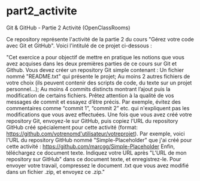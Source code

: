 # part2_activite
Git &amp; GitHub - Partie 2 Activité (OpenClassRooms)


Ce repository représente l'activité de la partie 2 du cours "Gérez votre code avec Git et GitHub". Voici l'intitulé de ce projet ci-dessous :

"Cet exercice a pour objectif de mettre en pratique les notions que vous avez acquises dans les deux premières parties de ce cours sur Git et Github.
Vous devez créer un repository Git simple contenant :
	Un fichier nommé "README.txt" qui présente le projet;
	Au moins 2 autres fichiers de votre choix (ils peuvent contenir des scripts de code, du texte sur un projet personnel...);
	Au moins 4 commits distincts montrant l’ajout puis la modification de certains fichiers.
Prêtez attention à la qualité de vos messages de commit et essayez d’être précis. Par exemple, évitez des commentaires comme “commit 1”, “commit 2” etc. qui n'expliquent pas les modifications que vous avez effectuées.
Une fois que vous avez créé votre repository Git, envoyez-le sur GitHub, puis copiez l’URL du repository GitHub créé spécialement pour cette activité (format: https://github.com/votrenomd'utilisateur/votreprojet).
Par exemple, voici l'URL du repository GitHub nommé "Simple-Placeholder" que j'ai créé pour cette activité : https://github.com/marcgg/Simple-Placeholder
Enfin, téléchargez ce document texte. Indiquez votre URL après "L'URL de mon repository sur GitHub" dans ce document texte, et enregistrez-le.
Pour envoyer votre travail, compressez le document .txt que vous avez modifié dans un fichier .zip, et envoyez ce .zip."